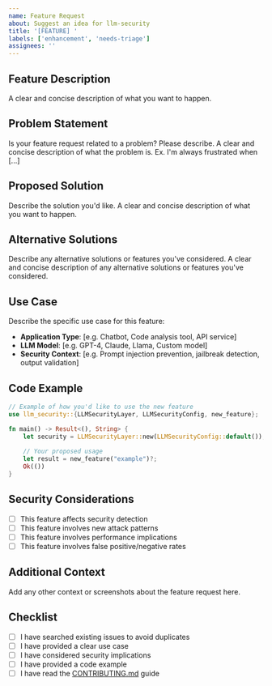 ```yaml
---
name: Feature Request
about: Suggest an idea for llm-security
title: '[FEATURE] '
labels: ['enhancement', 'needs-triage']
assignees: ''
---
```


## Feature Description
A clear and concise description of what you want to happen.

## Problem Statement
Is your feature request related to a problem? Please describe.
A clear and concise description of what the problem is. Ex. I'm always frustrated when [...]

## Proposed Solution
Describe the solution you'd like.
A clear and concise description of what you want to happen.

## Alternative Solutions
Describe any alternative solutions or features you've considered.
A clear and concise description of any alternative solutions or features you've considered.

## Use Case
Describe the specific use case for this feature:
- **Application Type**: [e.g. Chatbot, Code analysis tool, API service]
- **LLM Model**: [e.g. GPT-4, Claude, Llama, Custom model]
- **Security Context**: [e.g. Prompt injection prevention, jailbreak detection, output validation]

## Code Example
```rust
// Example of how you'd like to use the new feature
use llm_security::{LLMSecurityLayer, LLMSecurityConfig, new_feature};

fn main() -> Result<(), String> {
    let security = LLMSecurityLayer::new(LLMSecurityConfig::default());
    
    // Your proposed usage
    let result = new_feature("example")?;
    Ok(())
}
```

## Security Considerations
- [ ] This feature affects security detection
- [ ] This feature involves new attack patterns
- [ ] This feature involves performance implications
- [ ] This feature involves false positive/negative rates

## Additional Context
Add any other context or screenshots about the feature request here.

## Checklist
- [ ] I have searched existing issues to avoid duplicates
- [ ] I have provided a clear use case
- [ ] I have considered security implications
- [ ] I have provided a code example
- [ ] I have read the [CONTRIBUTING.md](CONTRIBUTING.md) guide
